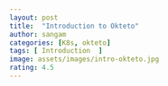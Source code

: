 ```yaml
---
layout: post
title:  "Introduction to Okteto"
author: sangam 
categories: [K8s, okteto]
tags: [ Introduction  ]
image: assets/images/intro-okteto.jpg
rating: 4.5
---
```


